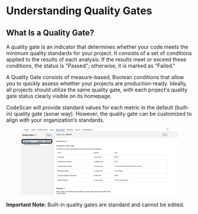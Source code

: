 # Understanding Quality Gates

## **What Is a Quality Gate?**

A quality gate is an indicator that determines whether your code meets the minimum quality standards for your project. It consists of a set of conditions applied to the results of each analysis. If the results meet or exceed these conditions, the status is "Passed"; otherwise, it is marked as "Failed."

A Quality Gate consists of measure-based, Boolean conditions that allow you to quickly assess whether your projects are production-ready. Ideally, all projects should utilize the same quality gate, with each project's quality gate status clearly visible on its homepage.

CodeScan will provide standard values for each metric in the default (built-in) quality gate (sonar way). However, the quality gate can be customized to align with your organization’s standards.

<div data-full-width="false">

<figure><img src="../../../.gitbook/assets/image (1552).png" alt=""><figcaption></figcaption></figure>

</div>

**Important Note:** Built-in quality gates are standard and cannot be edited.
